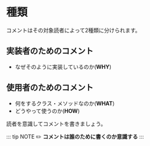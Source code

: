 # 種類
コメントはその対象読者によって2種類に分けられます。

## 実装者のためのコメント
- なぜそのように実装しているのか(**WHY**)

## 使用者のためのコメント
- 何をするクラス・メソッドなのか(**WHAT**)
- どうやって使うのか(**HOW**)

読者を意識してコメントを書きましょう。

::: tip NOTE
:pencil2: **コメントは誰のために書くのか意識する**
:::

